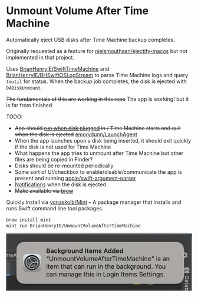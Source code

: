# Unmount Volume After Time Machine

Automatically eject USB disks after Time Machine backup completes.

Originally requested as a feature for [nielsmouthaan/ejectify-macos](https://github.com/nielsmouthaan/ejectify-macos/issues/19) but not implemented in that project.

Uses [BrianHenryIE/SwiftTimeMachine](https://github.com/BrianHenryIE/SwiftTimeMachine) and [BrianHenryIE/BHSwiftOSLogStream](https://github.com/BrianHenryIE/BHSwiftOSLogStream) to parse Time Machine logs and query `tmutil` for status. When the backup job completes, the disk is ejected with `DADiskUnmount`.

~~The fundamentals of this are working in this repo~~ The app is working! but it is far from finished.


TODO:
* ~~App should [run when disk plugged](https://apple.stackexchange.com/a/13724/299117) in / Time Machine starts and quit when the disk is ejected~~ [emorydunn/LaunchAgent](https://github.com/emorydunn/LaunchAgent)
* When the app launches upon a disk being inserted, it should exit quickly if the disk is not used for Time Machine
* What happens the app tries to unmount after Time Machine but other files are being copied in Finder?
* Disks should be re-mounted periodically
* Some sort of UI/checkbox to enable/disable/communicate the app is present and running [apple/swift-argument-parser](https://github.com/apple/swift-argument-parser)
* [Notifications](https://github.com/dataJAR/Notifier) when the disk is ejected
* ~~Make available via [brew](https://docs.brew.sh/Formula-Cookbook)~~

Quickly install via [yonaskolb/Mint](https://github.com/yonaskolb/Mint) – A package manager that installs and runs Swift command line tool packages.
```
brew install mint
mint run BrianHenryIE/UnmountVolumeAfterTimeMachine
```

![Background Items Added.png](Background%20Items%20Added.png)


